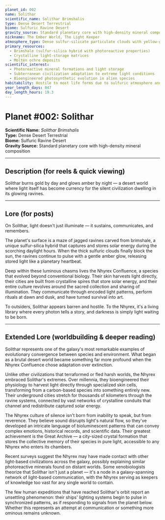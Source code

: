 ```yaml
---
planet_id: 002
name: Solithar
scientific_name: Solithar Brimshalis
type: Dense Desert Terrestrial
biome: Sulfuric Ravine Desert
gravity_source: Standard planetary core with high-density mineral composition
nickname: The Ember World, The Light Keeper
atmosphere_type: Dense sulfur-silicate particulate clouds with yellow-gray haze; minimal solar penetration
primary_resources:
  - Brimshale (sulfur-silica hybrid with photoreactive properties)
  - Crystalline light-storage matrices
  - Molten ochre deposits
scientific_interest:
  - Photoreactive mineral formations and light storage
  - Subterranean civilization adaptation to extreme light conditions
  - Bioengineered photosynthetic evolution in alien species
habitability: Hostile to most life forms due to sulfuric atmosphere and extreme heat; habitable only in deep ravine systems with specialized adaptation
year_length_days: 847
day_length_hours: 19.3
---
```


# Planet #002: Solithar
**Scientific Name:** *Solithar Brimshalis*  
**Type:** Dense Desert Terrestrial  
**Biome:** Sulfuric Ravine Desert  
**Gravity Source:** Standard planetary core with high-density mineral composition  

---

## Description (for reels & quick viewing)
Solithar burns gold by day and glows amber by night — a desert world where light itself has become currency for the silent civilization dwelling in its glowing ravines.

---

## Lore (for posts)
On Solithar, light doesn't just illuminate — it sustains, communicates, and remembers.

The planet's surface is a maze of jagged ravines carved from brimshale, a unique sulfur-silica hybrid that captures and stores solar energy during the scorching daylight hours. When the thick sulfuric clouds finally block the sun, the ravines continue to pulse with a gentle amber glow, releasing stored light like a planetary heartbeat.

Deep within these luminous chasms lives the Nhyrex Confluence, a species that evolved beyond conventional biology. Their skin harvests light directly, their cities are built from crystalline spires that store solar energy, and their entire culture revolves around the sacred collection and sharing of illumination. They communicate through encoded light patterns, perform rituals at dawn and dusk, and have turned survival into art.

To outsiders, Solithar appears barren and hostile. To the Nhyrex, it's a living library where every photon tells a story, and darkness is simply light waiting to be born.

---

## Extended Lore (worldbuilding & deeper reading)
Solithar represents one of the galaxy's most remarkable examples of evolutionary convergence between species and environment. What began as a brutal desert world became something far more profound when the Nhyrex Confluence chose adaptation over extinction.

Unlike other civilizations that terraformed or fled harsh worlds, the Nhyrex embraced Solithar's extremes. Over millennia, they bioengineered their physiology to harvest light directly through specialized skin cells, transforming from a carbon-based species into something entirely new. Their underground cities stretch for thousands of kilometers through the ravine systems, connected by vast networks of crystalline conduits that channel and redistribute captured solar energy.

The Nhyrex culture of silence isn't born from inability to speak, but from reverence. They believe sound disrupts light's natural flow, so they've developed an intricate language of bioluminescent patterns that can convey complex emotions, historical records, and scientific data. Their greatest achievement is the Great Archive — a city-sized crystal formation that stores the collective memory of their species in pure light, accessible to any Nhyrex who enters its chambers.

Recent surveys suggest the Nhyrex may have made contact with other light-based civilizations across the galaxy, possibly explaining similar photoreactive minerals found on distant worlds. Some xenobiologists theorize that Solithar isn't just a planet — it's a node in a galaxy-spanning network of light-based communication, with the Nhyrex serving as keepers of knowledge too vast for any single world to contain.

The few human expeditions that have reached Solithar's orbit report an unsettling phenomenon: their ships' lighting systems begin to pulse in synchronized patterns, as if responding to signals from the planet below. Whether this represents an attempt at communication or something more ominous remains unknown.
